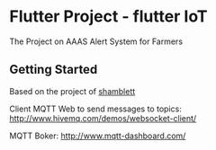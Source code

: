 # Flutter Project - flutter IoT  
The Project on AAAS Alert System for Farmers
## Getting Started

Based on the project of [shamblett](https://github.com/shamblett/mqtt_client/tree/master/example/flutter)



Client MQTT Web to send messages to topics: http://www.hivemq.com/demos/websocket-client/

MQTT Boker: http://www.mqtt-dashboard.com/
